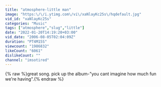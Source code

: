 ```yaml
---
title: "atmosphere-little man"
image: "https:\/\/i.ytimg.com\/vi\/xaNlayKc25s\/hqdefault.jpg"
vid_id: "xaNlayKc25s"
categories: "Music"
tags: ["atmosphere","slug","little"]
date: "2022-01-20T14:19:20+03:00"
vid_date: "2006-08-05T02:04:09Z"
duration: "PT4M15S"
viewcount: "1986832"
likeCount: "6061"
dislikeCount: ""
channel: "imsotired"
---
```

{% raw %}great song. pick up the album-&quot;you cant imagine how much fun we're having&quot;.{% endraw %}
